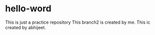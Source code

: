 # hello-word
This is just a practice repository
This branch2 is created by me.
This ic created by abhijeet.
